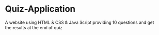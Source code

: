 # Quiz-Application
A website using HTML &amp; CSS &amp; Java Script providing 10 questions and get the results at the end of quiz

